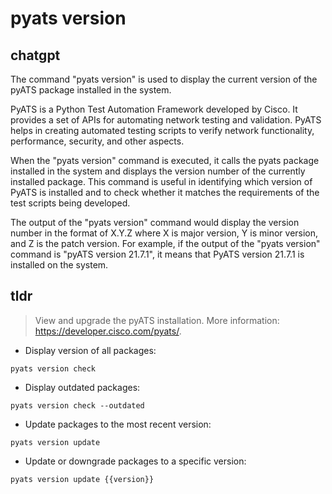 # pyats version 
## chatgpt 
The command "pyats version" is used to display the current version of the pyATS package installed in the system.

PyATS is a Python Test Automation Framework developed by Cisco. It provides a set of APIs for automating network testing and validation. PyATS helps in creating automated testing scripts to verify network functionality, performance, security, and other aspects.

When the "pyats version" command is executed, it calls the pyats package installed in the system and displays the version number of the currently installed package. This command is useful in identifying which version of PyATS is installed and to check whether it matches the requirements of the test scripts being developed.

The output of the "pyats version" command would display the version number in the format of X.Y.Z where X is major version, Y is minor version, and Z is the patch version. For example, if the output of the "pyats version" command is "pyATS version 21.7.1", it means that PyATS version 21.7.1 is installed on the system. 

## tldr 
 
> View and upgrade the pyATS installation.
> More information: <https://developer.cisco.com/pyats/>.

- Display version of all packages:

`pyats version check`

- Display outdated packages:

`pyats version check --outdated`

- Update packages to the most recent version:

`pyats version update`

- Update or downgrade packages to a specific version:

`pyats version update {{version}}`
